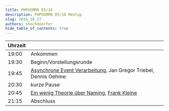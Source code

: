 ```yaml
---
title: PHPUGMRN 05/16
description: PHPUGMRN 05/16 Meetup
slug: 2016_10_27
authors: shochdoerfer
hide_table_of_contents: true
---
```


| Uhrzeit |                                                                                                                                                        | 
|---------|--------------------------------------------------------------------------------------------------------------------------------------------------------|
| 19:00   | Ankommen                                                                                                                                               |
| 19:30   | Beginn/Vorstellungsrunde                                                                                                                               |
| 19:45   | [Asynchrone Event Verarbeitung](https://www.slideshare.net/gardenofconcepts/asynchrone-event-verarbeitung-58765585), Jan Gregor Triebel, Dennis Oehme: |
| 20:30   | kurze Pause                                                                                                                                            |
| 20:45   | [Ein wenig Theorie über Naming](https://speakerdeck.com/mikey179/2016), [Frank Kleine](https://phpc.social/@frankkleine@home.social)                   |
| 21:15   | Abschluss                                                                                                                                              |

